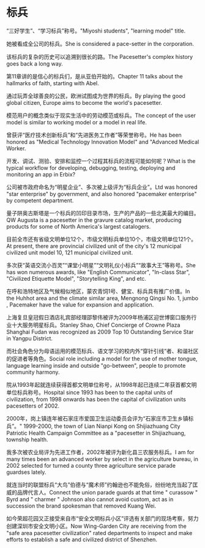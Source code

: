 # 标兵

<p><span class="chinese">“三好学生”、“学习标兵”称号。</span><span class="english">"Miyoshi students", "learning model" title.</span></p>

<p><span class="chinese">她被看成全公司的标兵。</span><span class="english">She is considered a pace-setter in the corporation.</span></p>

<p><span class="chinese">该标兵的复杂的历史可以追溯到很长的路。</span><span class="english">The Pacesetter's complex history goes back a long way.</span></p>

<p><span class="chinese">第11章讲的是信心的标兵们，是从亚伯开始的。</span><span class="english">Chapter 11 talks about the hallmarks of faith, starting with Abel.</span></p>

<p><span class="chinese">通过玩弄全球善良的公民，欧洲试图成为世界的标兵。</span><span class="english">By playing the good global citizen, Europe aims to become the world's pacesetter.</span></p>

<p><span class="chinese">模范用户的概念类似于现实生活中的劳动模范或标兵。</span><span class="english">The concept of the user model is similar to working model or a model in real life.</span></p>

<p><span class="chinese">曾获评“医疗技术创新标兵”和“先进医务工作者”等荣誉称号。</span><span class="english">He has been honored as "Medical Technology Innovation Model" and "Advanced Medical Worker.</span></p>

<p><span class="chinese">开发、调试、测验、安排和监控一个过程其标兵的流程可能如何呢？</span><span class="english">What is the typical workflow for developing, debugging, testing, deploying and monitoring an app in Erbix?</span></p>

<p><span class="chinese">公司被市政府命名为“明星企业”、多次被上级评为“标兵企业”。</span><span class="english">Ltd was honored "star enterprise" by government, and also honored "pacemaker enterprise" by competent department.</span></p>

<p><span class="chinese">量子阱奥古斯塔是一个标兵的凹印目录市场，生产的产品的一些北美最大的编目。</span><span class="english">QW Augusta is a pacesetter in the gravure catalog market, producing products for some of North America's largest catalogers.</span></p>

<p><span class="chinese">目前全市还有省级文明单位12个，市级文明标兵单位10个，市级文明单位121个。</span><span class="english">At present, there are provincial civilized unit of the city's 12 municipal civilized unit model 10, 121 municipal civilized unit.</span></p>

<p><span class="chinese">多次获“英语交流小百灵”“课堂小明星”“文明礼仪小标兵”“故事大王”等称号。</span><span class="english">She has won numerous awards, like "English Communicator", "In-class Star", "Civilized Etiquette Model", "Storytelling King", and etc.</span></p>

<p><span class="chinese">在呼和浩特地区及气候相似地区，蒙农青饲1号、健宝、标兵具有推广价值。</span><span class="english">In the Huhhot area and the climate similar area, Mengnong Qingsi No. 1, jumbo , Pacemaker have the value for expansion and application.</span></p>

<p><span class="chinese">上海复旦皇冠假日酒店礼宾部经理邵黎伟被评为2009年杨浦区迎世博窗口服务行业十大服务明星标兵。</span><span class="english">Stanley Shao, Chief Concierge of Crowne Plaza Shanghai Fudan was recognized as 2009 Top 10 Outstanding Service Star in Yangpu District.</span></p>

<p><span class="chinese">而社会角色分为母语运用的模范标兵、语文学习的校内外“穿针引线”者、和谐社区的促进者等角色。</span><span class="english">Social role including a model for the use of mother tongue, language learning inside and outside "go-between", people to promote community harmony.</span></p>

<p><span class="chinese">院从1993年起就连续获得首都文明单位称号，从1998年起已连续二年获首都文明单位标兵称号。</span><span class="english">Hospital since 1993 has been to the capital units of civilization, from 1998 onwards has been the capital of civilization units pacesetters of 2002.</span></p>

<p><span class="chinese">2000年，岗上镇连年被石家庄市爱国卫生运动委员会评为“石家庄市卫生乡镇标兵”。</span><span class="english">" 1999-2000, the town of Lian Nianpi Kong on Shijiazhuang City Patriotic Health Campaign Committee as a "pacesetter in Shijiazhuang, township health.</span></p>

<p><span class="chinese">我多次被农业局评为先进工作者，2002年被评为新化县三农服务标兵。</span><span class="english">I am for many times been an advanced worker by select in the agriculture bureau, in 2002 selected for turned a county three agriculture service parade guardses lately.</span></p>

<p><span class="chinese">就连当时的联盟标兵“大鸟”伯德与“魔术师”约翰逊也不能免俗，纷纷地充当起了匡威的品牌代言人。</span><span class="english">Connect the union parade guards at that time " curassow " Byrd and " charmer " Johnson also cannot avoid custom, act as in succession the brand spokesman that removed Kuang Wei.</span></p>

<p><span class="chinese">如今荣超花园又正接受来自市“安全文明标兵小区”评选有关部门的现场考察，努力创建深圳市安全文明小区。</span><span class="english">Now Wing-Garden City are receiving from the "safe area pacesetter civilization" rated departments to inspect and make efforts to establish a safe and civilized district of Shenzhen.</span></p>

